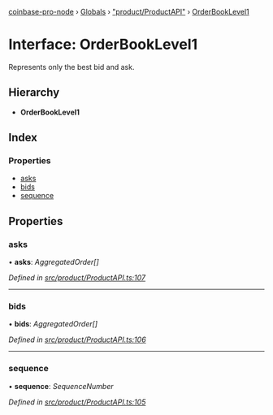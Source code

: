 [coinbase-pro-node](../README.md) › [Globals](../globals.md) › ["product/ProductAPI"](../modules/_product_productapi_.md) › [OrderBookLevel1](_product_productapi_.orderbooklevel1.md)

# Interface: OrderBookLevel1

Represents only the best bid and ask.

## Hierarchy

- **OrderBookLevel1**

## Index

### Properties

- [asks](_product_productapi_.orderbooklevel1.md#asks)
- [bids](_product_productapi_.orderbooklevel1.md#bids)
- [sequence](_product_productapi_.orderbooklevel1.md#sequence)

## Properties

### asks

• **asks**: _AggregatedOrder[]_

_Defined in [src/product/ProductAPI.ts:107](https://github.com/bennyn/coinbase-pro-node/blob/411b7a7/src/product/ProductAPI.ts#L107)_

---

### bids

• **bids**: _AggregatedOrder[]_

_Defined in [src/product/ProductAPI.ts:106](https://github.com/bennyn/coinbase-pro-node/blob/411b7a7/src/product/ProductAPI.ts#L106)_

---

### sequence

• **sequence**: _SequenceNumber_

_Defined in [src/product/ProductAPI.ts:105](https://github.com/bennyn/coinbase-pro-node/blob/411b7a7/src/product/ProductAPI.ts#L105)_
